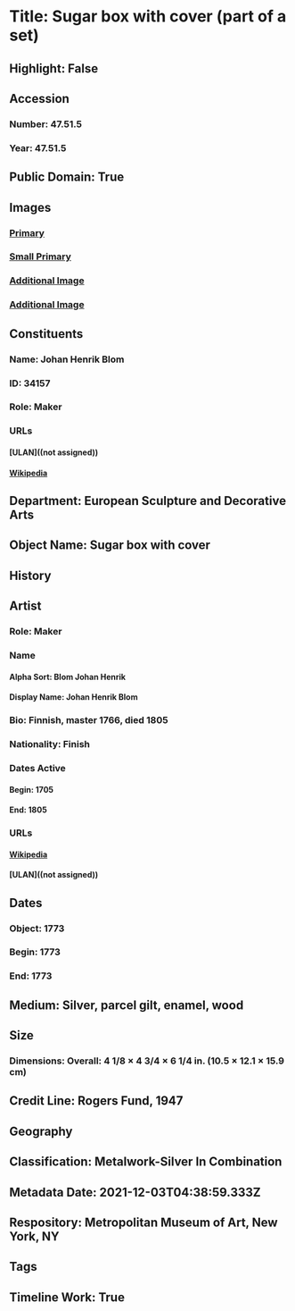 # Title: Sugar box with cover (part of a set)
## Highlight: False
## Accession
### Number: 47.51.5
### Year: 47.51.5
## Public Domain: True
## Images
### [Primary](https://images.metmuseum.org/CRDImages/es/original/138359.jpg)
### [Small Primary](https://images.metmuseum.org/CRDImages/es/web-large/138359.jpg)
### [Additional Image](https://images.metmuseum.org/CRDImages/es/original/ES7356.jpg)
### [Additional Image](https://images.metmuseum.org/CRDImages/es/original/138427.jpg)
## Constituents
### Name: Johan Henrik Blom
### ID: 34157
### Role: Maker
### URLs
#### [ULAN]((not assigned))
#### [Wikipedia](https://www.wikidata.org/wiki/Q4088391)
## Department: European Sculpture and Decorative Arts
## Object Name: Sugar box with cover
## History
## Artist
### Role: Maker
### Name
#### Alpha Sort: Blom Johan Henrik
#### Display Name: Johan Henrik Blom
### Bio: Finnish, master 1766, died 1805
### Nationality: Finish
### Dates Active
#### Begin: 1705
#### End: 1805
### URLs
#### [Wikipedia](https://www.wikidata.org/wiki/Q4088391)
#### [ULAN]((not assigned))
## Dates
### Object: 1773
### Begin: 1773
### End: 1773
## Medium: Silver, parcel gilt, enamel, wood
## Size
### Dimensions: Overall: 4 1/8 × 4 3/4 × 6 1/4 in. (10.5 × 12.1 × 15.9 cm)
## Credit Line: Rogers Fund, 1947
## Geography
## Classification: Metalwork-Silver In Combination
## Metadata Date: 2021-12-03T04:38:59.333Z
## Respository: Metropolitan Museum of Art, New York, NY
## Tags
## Timeline Work: True